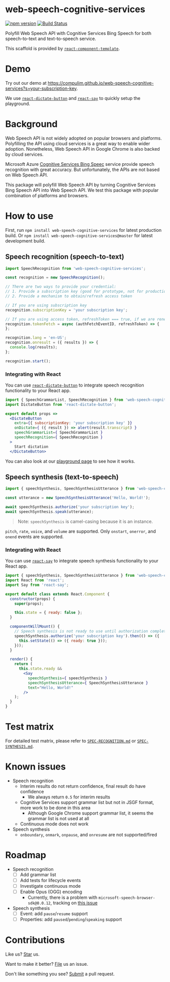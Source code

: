 # web-speech-cognitive-services

[![npm version](https://badge.fury.io/js/web-speech-cognitive-services.svg)](https://badge.fury.io/js/web-speech-cognitive-services) [![Build Status](https://travis-ci.org/compulim/web-speech-cognitive-services.svg?branch=master)](https://travis-ci.org/compulim/web-speech-cognitive-services)

Polyfill Web Speech API with Cognitive Services Bing Speech for both speech-to-text and text-to-speech service.

This scaffold is provided by [`react-component-template`](https://github.com/compulim/react-component-template/).

# Demo

Try out our demo at https://compulim.github.io/web-speech-cognitive-services?s=your-subscription-key.

We use [`react-dictate-button`](https://github.com/compulim/react-dictate-button/) and [`react-say`](https://github.com/compulim/react-say/) to quickly setup the playground.

# Background

Web Speech API is not widely adopted on popular browsers and platforms. Polyfilling the API using cloud services is a great way to enable wider adoption. Nonetheless, Web Speech API in Google Chrome is also backed by cloud services.

Microsoft Azure [Cognitive Services Bing Speec](https://azure.microsoft.com/en-us/services/cognitive-services/speech/) service provide speech recognition with great accuracy. But unfortunately, the APIs are not based on Web Speech API.

This package will polyfill Web Speech API by turning Cognitive Services Bing Speech API into Web Speech API. We test this package with popular combination of platforms and browsers.

# How to use

First, run `npm install web-speech-cognitive-services` for latest production build. Or `npm install web-speech-cognitive-services@master` for latest development build.

## Speech recognition (speech-to-text)

```jsx
import SpeechRecognition from 'web-speech-cognitive-services';

const recognition = new SpeechRecognition();

// There are two ways to provide your credential:
// 1. Provide a subscription key (good for prototype, not for production)
// 2. Provide a mechanism to obtain/refresh access token

// If you are using subscription key
recognition.subscriptionKey = 'your subscription key';

// If you are using access token, refreshToken === true, if we are renewing the token, otherwise, false
recognition.tokenFetch = async (authFetchEventID, refreshToken) => {
};

recognition.lang = 'en-US';
recognition.onresult = ({ results }) => {
  console.log(results);
};

recognition.start();
```

### Integrating with React

You can use [`react-dictate-button`](https://github.com/compulim/react-dictate-button/) to integrate speech recognition functionality to your React app.

```jsx
import { SpeechGrammarList, SpeechRecognition } from 'web-speech-cognitive-services';
import DictateButton from 'react-dictate-button';

export default props =>
  <DictateButton
    extra={{ subscriptionKey: 'your subscription key' }}
    onDictate={ ({ result }) => alert(result.transcript) }
    speechGrammarList={ SpeechGrammarList }
    speechRecognition={ SpeechRecognition }
  >
    Start dictation
  </DictateButton>
```

You can also look at our [playground page](packages/playground/src/DictationPane.js) to see how it works.

## Speech synthesis (text-to-speech)

```jsx
import { speechSynthesis, SpeechSynthesisUtterance } from 'web-speech-cognitive-services';

const utterance = new SpeechSynthesisUtterance('Hello, World!');

await speechSynthesis.authorize('your subscription key');
await speechSynthesis.speak(utterance);
```

> Note: `speechSynthesis` is camel-casing because it is an instance.

`pitch`, `rate`, `voice`, and `volume` are supported. Only `onstart`, `onerror`, and `onend` events are supported.

### Integrating with React

You can use [`react-say`](https://github.com/compulim/react-say/) to integrate speech synthesis functionality to your React app.

```jsx
import { speechSynthesis, SpeechSynthesisUtterance } from 'web-speech-cognitive-services';
import React from 'react';
import Say from 'react-say';

export default class extends React.Component {
  constructor(props) {
    super(props);

    this.state = { ready: false };
  }

  componentWillMount() {
    // Speech synthesis is not ready to use until authorization complete
    speechSynthesis.authorize('your subscription key').then(() => ({
      this.setState(() => ({ ready: true }));
    }));
  }

  render() {
    return (
      this.state.ready &&
        <Say
          speechSynthesis={ speechSynthesis }
          speechSynthesisUtterance={ SpeechSynthesisUtterance }
          text="Hello, World!"
        />
    );
  }
}
```

# Test matrix

For detailed test matrix, please refer to [`SPEC-RECOGNITION.md`](SPEC-RECOGNITION.md) or [`SPEC-SYNTHESIS.md`](SPEC-SYNTHESIS.md).

# Known issues

* Speech recognition
   * Interim results do not return confidence, final result do have confidence
      * We always return `0.5` for interim results
   * Cognitive Services support grammar list but not in JSGF format, more work to be done in this area
      * Although Google Chrome support grammar list, it seems the grammar list is not used at all
   * Continuous mode does not work
* Speech synthesis
   * `onboundary`, `onmark`, `onpause`, and `onresume` are not supported/fired

# Roadmap

* Speech recognition
   * [ ] Add grammar list
   * [ ] Add tests for lifecycle events
   * [ ] Investigate continuous mode
   * [ ] Enable Opus (OGG) encoding
      * Currently, there is a problem with `microsoft-speech-browser-sdk@0.0.12`, tracking on [this issue](https://github.com/Azure-Samples/SpeechToText-WebSockets-Javascript/issues/88)
* Speech synthesis
   * [ ] Event: add `pause`/`resume` support
   * [ ] Properties: add `paused`/`pending`/`speaking` support

# Contributions

Like us? [Star](https://github.com/compulim/web-speech-cognitive-services/stargazers) us.

Want to make it better? [File](https://github.com/compulim/web-speech-cognitive-services/issues) us an issue.

Don't like something you see? [Submit](https://github.com/compulim/web-speech-cognitive-services/pulls) a pull request.
